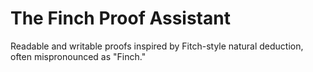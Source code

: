 # The Finch Proof Assistant

Readable and writable proofs inspired by Fitch-style natural deduction, often mispronounced as "Finch."
